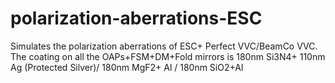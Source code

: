 # polarization-aberrations-ESC
Simulates the polarization aberrations of ESC+ Perfect VVC/BeamCo VVC.
The coating on all the OAPs+FSM+DM+Fold mirrors is 180nm Si3N4+ 110nm Ag (Protected Silver)/ 180nm MgF2+ Al / 180nm SiO2+Al


